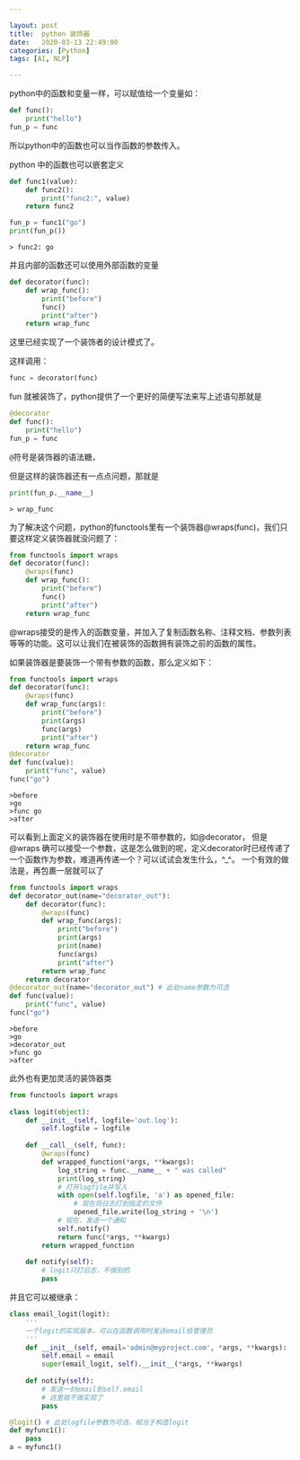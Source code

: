 ```yaml
---

layout: post
title:  python 装饰器
date:   2020-03-13 22:49:00
categories: [Python]
tags: [AI, NLP]

---
```


python中的函数和变量一样，可以赋值给一个变量如：
~~~python
def func():
    print("hello")
fun_p = func
~~~

所以python中的函数也可以当作函数的参数传入。

python 中的函数也可以嵌套定义

~~~python
def func1(value):
    def func2():
        print("func2:", value)
    return func2

fun_p = func1("go")
print(fun_p())
~~~

`> func2: go`

并且内部的函数还可以使用外部函数的变量

~~~python
def decorator(func):
    def wrap_func():
        print("before")
        func()
        print("after")  
    return wrap_func
~~~

  这里已经实现了一个装饰者的设计模式了。

这样调用：
~~~python
func = decorator(func)
~~~

fun 就被装饰了，python提供了一个更好的简便写法来写上述语句那就是
~~~python
@decorator
def func():
    print("hello")
fun_p = func
~~~
`@`符号是装饰器的语法糖，

但是这样的装饰器还有一点点问题，那就是
~~~python
print(fun_p.__name__)
~~~

`> wrap_func`

为了解决这个问题，python的functools里有一个装饰器@wraps(func)，我们只要这样定义装饰器就没问题了：
~~~python
from functools import wraps
def decorator(func):
    @wraps(func)
    def wrap_func():
        print("before")
        func()
        print("after")  
    return wrap_func
~~~


@wraps接受的是传入的函数变量，并加入了复制函数名称、注释文档、参数列表等等的功能。这可以让我们在被装饰的函数拥有装饰之前的函数的属性。

如果装饰器是要装饰一个带有参数的函数，那么定义如下：
~~~python
from functools import wraps
def decorator(func):
    @wraps(func)
    def wrap_func(args):
        print("before")
        print(args)
        func(args)
        print("after")  
    return wrap_func
@decorator
def func(value):
    print("func", value)
func("go")
~~~

~~~
>before
>go
>func go
>after
~~~

可以看到上面定义的装饰器在使用时是不带参数的，如@decorator， 但是@wraps 确可以接受一个参数，这是怎么做到的呢，定义decorator时已经传递了一个函数作为参数，难道再传递一个？可以试试会发生什么，^_^。
一个有效的做法是，再包裹一层就可以了

~~~python
from functools import wraps
def decorator_out(name="decorator_out"):
    def decorator(func):
        @wraps(func)
        def wrap_func(args):
            print("before")
            print(args)
            print(name)
            func(args)
            print("after")  
        return wrap_func
    return decorator
@decorator_out(name="decorator_out") # 此处name参数为可选
def func(value):
    print("func", value)
func("go")
~~~

~~~
>before
>go
>decorator_out
>func go
>after
~~~

此外也有更加灵活的装饰器类

~~~python
from functools import wraps
 
class logit(object):
    def __init__(self, logfile='out.log'):
        self.logfile = logfile
 
    def __call__(self, func):
        @wraps(func)
        def wrapped_function(*args, **kwargs):
            log_string = func.__name__ + " was called"
            print(log_string)
            # 打开logfile并写入
            with open(self.logfile, 'a') as opened_file:
                # 现在将日志打到指定的文件
                opened_file.write(log_string + '\n')
            # 现在，发送一个通知
            self.notify()
            return func(*args, **kwargs)
        return wrapped_function
 
    def notify(self):
        # logit只打日志，不做别的
        pass
~~~

并且它可以被继承：

~~~python
class email_logit(logit):
    '''
    一个logit的实现版本，可以在函数调用时发送email给管理员
    '''
    def __init__(self, email='admin@myproject.com', *args, **kwargs):
        self.email = email
        super(email_logit, self).__init__(*args, **kwargs)
 
    def notify(self):
        # 发送一封email到self.email
        # 这里就不做实现了
        pass
~~~

~~~python
@logit() # 此处logfile参数为可选，相当于构造logit
def myfunc1():
    pass
a = myfunc1()
~~~